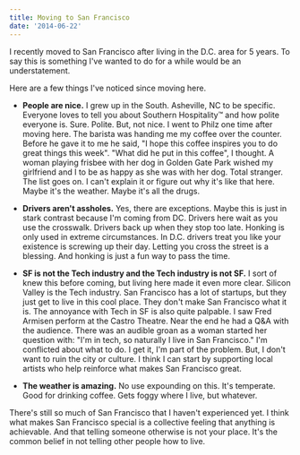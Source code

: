 ```yaml
---
title: Moving to San Francisco
date: '2014-06-22'
---
```


I recently moved to San Francisco after living in the D.C. area for 5 years. To say this is something I've wanted to do for a while would be an understatement.

Here are a few things I've noticed since moving here.

- **People are nice.** I grew up in the South. Asheville, NC to be specific. Everyone loves to tell you about Southern Hospitality™ and how polite everyone is. Sure. Polite. But, not nice. I went to Philz one time after moving here. The barista was handing me my coffee over the counter. Before he gave it to me he said, "I hope this coffee inspires you to do great things this week". "What did he put in this coffee", I thought. A woman playing frisbee with her dog in Golden Gate Park wished my girlfriend and I to be as happy as she was with her dog. Total stranger. The list goes on. I can't explain it or figure out why it's like that here. Maybe it's the weather. Maybe it's all the drugs.

- **Drivers aren't assholes.** Yes, there are exceptions. Maybe this is just in stark contrast because I'm coming from DC. Drivers here wait as you use the crosswalk. Drivers back up when they stop too late. Honking is only used in extreme circumstances. In D.C. drivers treat you like your existence is screwing up their day. Letting you cross the street is a blessing. And honking is just a fun way to pass the time.

- **SF is not the Tech industry and the Tech industry is not SF.** I sort of knew this before coming, but living here made it even more clear. Silicon Valley is the Tech industry. San Francisco has a lot of startups, but they just get to live in this cool place. They don't make San Francisco what it is. The annoyance with Tech in SF is also quite palpable. I saw Fred Armisen perform at the Castro Theatre. Near the end he had a Q&A with the audience. There was an audible groan as a woman started her question with: "I'm in tech, so naturally I live in San Francisco." I'm conflicted about what to do. I get it, I'm part of the problem. But, I don't want to ruin the city or culture. I think I can start by supporting local artists who help reinforce what makes San Francisco great.

- **The weather is amazing.** No use expounding on this. It's temperate. Good for drinking coffee. Gets foggy where I live, but whatever.

There's still so much of San Francisco that I haven't experienced yet. I think what makes San Francisco special is a collective feeling that anything is achievable. And that telling someone otherwise is not your place. It's the common belief in not telling other people how to live.
